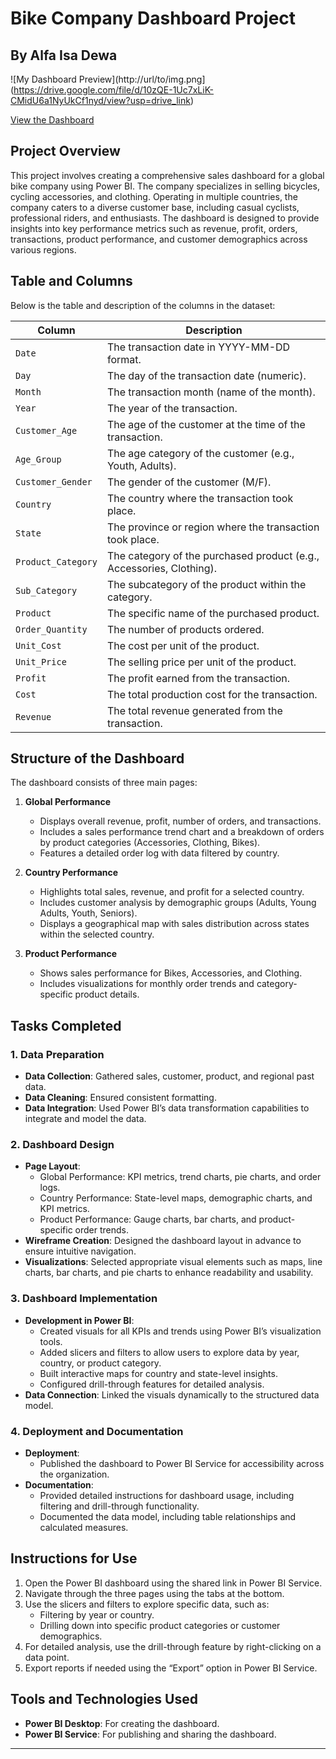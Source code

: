 
# Bike Company Dashboard Project
## By Alfa Isa Dewa

![My Dashboard Preview](http://url/to/img.png](https://drive.google.com/file/d/10zQE-1Uc7xLiK-CMidU6a1NyUkCf1nyd/view?usp=drive_link)

[View the Dashboard](https://app.powerbi.com/reportEmbed?reportId=be318d78-2a20-4476-9a93-6925e4ad9aef&autoAuth=true&ctid=508916a0-7b89-43a1-af4e-72fe15aba5b9)

## Project Overview

This project involves creating a comprehensive sales dashboard for a global bike company using Power BI. The company specializes in selling bicycles, cycling accessories, and clothing. Operating in multiple countries, the company caters to a diverse customer base, including casual cyclists, professional riders, and enthusiasts. The dashboard is designed to provide insights into key performance metrics such as revenue, profit, orders, transactions, product performance, and customer demographics across various regions.

## Table and Columns
Below is the table and description of the columns in the dataset:

| Column             | Description                                                              |
|--------------------|---------------------------------------------------------------------------|
| `Date`            | The transaction date in YYYY-MM-DD format.                              |
| `Day`             | The day of the transaction date (numeric).                              |
| `Month`           | The transaction month (name of the month).                              |
| `Year`            | The year of the transaction.                                             |
| `Customer_Age`    | The age of the customer at the time of the transaction.                  |
| `Age_Group`       | The age category of the customer (e.g., Youth, Adults).                  |
| `Customer_Gender` | The gender of the customer (M/F).                                        |
| `Country`         | The country where the transaction took place.                            |
| `State`           | The province or region where the transaction took place.                |
| `Product_Category`| The category of the purchased product (e.g., Accessories, Clothing).     |
| `Sub_Category`    | The subcategory of the product within the category.                      |
| `Product`         | The specific name of the purchased product.                              |
| `Order_Quantity`  | The number of products ordered.                                          |
| `Unit_Cost`       | The cost per unit of the product.                                        |
| `Unit_Price`      | The selling price per unit of the product.                               |
| `Profit`          | The profit earned from the transaction.                                  |
| `Cost`            | The total production cost for the transaction.                          |
| `Revenue`         | The total revenue generated from the transaction.                       |

## Structure of the Dashboard

The dashboard consists of three main pages:

1. **Global Performance**

   - Displays overall revenue, profit, number of orders, and transactions.
   - Includes a sales performance trend chart and a breakdown of orders by product categories (Accessories, Clothing, Bikes).
   - Features a detailed order log with data filtered by country.

2. **Country Performance**

   - Highlights total sales, revenue, and profit for a selected country.
   - Includes customer analysis by demographic groups (Adults, Young Adults, Youth, Seniors).
   - Displays a geographical map with sales distribution across states within the selected country.

3. **Product Performance**

   - Shows sales performance for Bikes, Accessories, and Clothing.
   - Includes visualizations for monthly order trends and category-specific product details.

## Tasks Completed

### 1. Data Preparation

- **Data Collection**: Gathered sales, customer, product, and regional past data.
- **Data Cleaning**: Ensured consistent formatting.
- **Data Integration**: Used Power BI’s data transformation capabilities to integrate and model the data.

### 2. Dashboard Design

- **Page Layout**:
  - Global Performance: KPI metrics, trend charts, pie charts, and order logs.
  - Country Performance: State-level maps, demographic charts, and KPI metrics.
  - Product Performance: Gauge charts, bar charts, and product-specific order trends.
- **Wireframe Creation**: Designed the dashboard layout in advance to ensure intuitive navigation.
- **Visualizations**: Selected appropriate visual elements such as maps, line charts, bar charts, and pie charts to enhance readability and usability.

### 3. Dashboard Implementation

- **Development in Power BI**:
  - Created visuals for all KPIs and trends using Power BI’s visualization tools.
  - Added slicers and filters to allow users to explore data by year, country, or product category.
  - Built interactive maps for country and state-level insights.
  - Configured drill-through features for detailed analysis.
- **Data Connection**: Linked the visuals dynamically to the structured data model.

### 4. Deployment and Documentation

- **Deployment**:
  - Published the dashboard to Power BI Service for accessibility across the organization.
- **Documentation**:
  - Provided detailed instructions for dashboard usage, including filtering and drill-through functionality.
  - Documented the data model, including table relationships and calculated measures.

## Instructions for Use

1. Open the Power BI dashboard using the shared link in Power BI Service.
2. Navigate through the three pages using the tabs at the bottom.
3. Use the slicers and filters to explore specific data, such as:
   - Filtering by year or country.
   - Drilling down into specific product categories or customer demographics.
4. For detailed analysis, use the drill-through feature by right-clicking on a data point.
5. Export reports if needed using the “Export” option in Power BI Service.

## Tools and Technologies Used

- **Power BI Desktop**: For creating the dashboard.
- **Power BI Service**: For publishing and sharing the dashboard.

---
